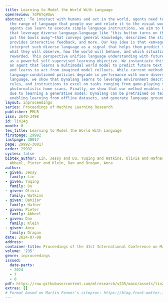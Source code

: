 ```yaml
---
title: Learning to Model the World With Language
openreview: 7dP6Yq9Uwv
abstract: 'To interact with humans and act in the world, agents need to understand
  the range of language that people use and relate it to the visual world. While current
  agents can learn to execute simple language instructions, we aim to build agents
  that leverage diverse language—language like "this button turns on the TV" or "I
  put the bowls away"—that conveys general knowledge, describes the state of the world,
  provides interactive feedback, and more. Our key idea is that <em>agents should
  interpret such diverse language as a signal that helps them predict the future</em>:
  what they will observe, how the world will behave, and which situations will be
  rewarded. This perspective unifies language understanding with future prediction
  as a powerful self-supervised learning objective. We instantiate this in Dynalang,
  an agent that learns a multimodal world model to predict future text and image representations,
  and learns to act from imagined model rollouts. While current methods that learn
  language-conditioned policies degrade in performance with more diverse types of
  language, we show that Dynalang learns to leverage environment descriptions, game
  rules, and instructions to excel on tasks ranging from game-playing to navigating
  photorealistic home scans. Finally, we show that our method enables additional capabilities
  due to learning a generative model: Dynalang can be pretrained on text-only data,
  enabling learning from offline datasets, and generate language grounded in an environment.'
layout: inproceedings
series: Proceedings of Machine Learning Research
publisher: PMLR
issn: 2640-3498
id: lin24g
month: 0
tex_title: Learning to Model the World With Language
firstpage: 29992
lastpage: 30017
page: 29992-30017
order: 29992
cycles: false
bibtex_author: Lin, Jessy and Du, Yuqing and Watkins, Olivia and Hafner, Danijar and
  Abbeel, Pieter and Klein, Dan and Dragan, Anca
author:
- given: Jessy
  family: Lin
- given: Yuqing
  family: Du
- given: Olivia
  family: Watkins
- given: Danijar
  family: Hafner
- given: Pieter
  family: Abbeel
- given: Dan
  family: Klein
- given: Anca
  family: Dragan
date: 2024-07-08
address:
container-title: Proceedings of the 41st International Conference on Machine Learning
volume: '235'
genre: inproceedings
issued:
  date-parts:
  - 2024
  - 7
  - 8
pdf: https://raw.githubusercontent.com/mlresearch/v235/main/assets/lin24g/lin24g.pdf
extras: []
# Format based on Martin Fenner's citeproc: https://blog.front-matter.io/posts/citeproc-yaml-for-bibliographies/
---
```

